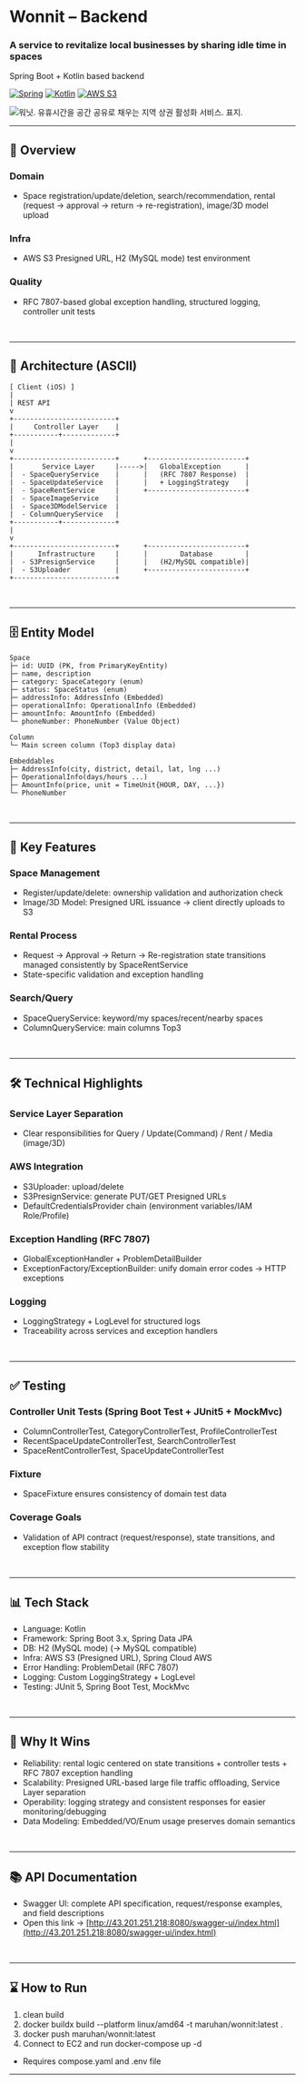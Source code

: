 # Wonnit – Backend

### A service to revitalize local businesses by sharing idle time in spaces

Spring Boot + Kotlin based backend


[![Spring](https://img.shields.io/badge/Spring-6DB33F?style=for-the-badge&logo=spring&logoColor=white)](https://spring.io/)
[![Kotlin](https://img.shields.io/badge/Kotlin-7F52FF?style=for-the-badge&logo=kotlin&logoColor=white)](https://kotlinlang.org/)
[![AWS S3](https://img.shields.io/badge/AWS%20S3-FF9900?style=for-the-badge&logo=amazonaws&logoColor=white)](https://aws.amazon.com/s3/)


![워닛. 유휴시간을 공간 공유로 채우는 지역 상권 활성화 서비스. 표지.](https://github.com/user-attachments/assets/ddd38ce7-71a6-407c-947f-6fa9508c4ac1)

---

## 🚀 Overview

### Domain
- Space registration/update/deletion, search/recommendation, rental (request → approval → return → re-registration), image/3D model upload

### Infra
- AWS S3 Presigned URL, H2 (MySQL mode) test environment

### Quality
- RFC 7807-based global exception handling, structured logging, controller unit tests

<br>

---

## 📐 Architecture (ASCII)

```
[ Client (iOS) ]
|
| REST API
v
+-------------------------+
|     Controller Layer    |
+-----------+-------------+
|
v
+-------------------------+      +------------------------+
|       Service Layer     |----->|   GlobalException      |
|  - SpaceQueryService    |      |   (RFC 7807 Response)  |
|  - SpaceUpdateService   |      |   + LoggingStrategy    |
|  - SpaceRentService     |      +------------------------+
|  - SpaceImageService    |
|  - Space3DModelService  |
|  - ColumnQueryService   |
+-----------+-------------+
|
v
+-------------------------+      +------------------------+
|      Infrastructure     |      |        Database        |
|  - S3PresignService     |      |   (H2/MySQL compatible)|
|  - S3Uploader           |      +------------------------+
+-------------------------+

```

<br>

---

## 🗄️ Entity Model

```
Space
├─ id: UUID (PK, from PrimaryKeyEntity)
├─ name, description
├─ category: SpaceCategory (enum)
├─ status: SpaceStatus (enum)
├─ addressInfo: AddressInfo (Embedded)
├─ operationalInfo: OperationalInfo (Embedded)
├─ amountInfo: AmountInfo (Embedded)
└─ phoneNumber: PhoneNumber (Value Object)

Column
└─ Main screen column (Top3 display data)

Embeddables
├─ AddressInfo(city, district, detail, lat, lng ...)
├─ OperationalInfo(days/hours ...)
├─ AmountInfo(price, unit = TimeUnit{HOUR, DAY, ...})
└─ PhoneNumber

```

<br>

---

## 🔑 Key Features

### Space Management
- Register/update/delete: ownership validation and authorization check 
- Image/3D Model: Presigned URL issuance → client directly uploads to S3

### Rental Process
- Request → Approval → Return → Re-registration state transitions managed consistently by SpaceRentService 
- State-specific validation and exception handling

### Search/Query
- SpaceQueryService: keyword/my spaces/recent/nearby spaces 
- ColumnQueryService: main columns Top3

<br>

---

## 🛠️ Technical Highlights

### Service Layer Separation
- Clear responsibilities for Query / Update(Command) / Rent / Media (image/3D)

### AWS Integration
- S3Uploader: upload/delete 
- S3PresignService: generate PUT/GET Presigned URLs 
- DefaultCredentialsProvider chain (environment variables/IAM Role/Profile)

### Exception Handling (RFC 7807)
- GlobalExceptionHandler + ProblemDetailBuilder 
- ExceptionFactory/ExceptionBuilder: unify domain error codes → HTTP exceptions

### Logging
- LoggingStrategy + LogLevel for structured logs 
- Traceability across services and exception handlers

<br>

---

## ✅ Testing

### Controller Unit Tests (Spring Boot Test + JUnit5 + MockMvc)
- ColumnControllerTest, CategoryControllerTest, ProfileControllerTest 
- RecentSpaceUpdateControllerTest, SearchControllerTest 
- SpaceRentControllerTest, SpaceUpdateControllerTest

### Fixture
- SpaceFixture ensures consistency of domain test data

### Coverage Goals
- Validation of API contract (request/response), state transitions, and exception flow stability

<br>

---

## 📊 Tech Stack
- Language: Kotlin 
- Framework: Spring Boot 3.x, Spring Data JPA 
- DB: H2 (MySQL mode) (→ MySQL compatible)
- Infra: AWS S3 (Presigned URL), Spring Cloud AWS 
- Error Handling: ProblemDetail (RFC 7807)
- Logging: Custom LoggingStrategy + LogLevel 
- Testing: JUnit 5, Spring Boot Test, MockMvc

<br>

---

## 🌟 Why It Wins
- Reliability: rental logic centered on state transitions + controller tests + RFC 7807 exception handling 
- Scalability: Presigned URL-based large file traffic offloading, Service Layer separation 
- Operability: logging strategy and consistent responses for easier monitoring/debugging 
- Data Modeling: Embedded/VO/Enum usage preserves domain semantics

<br>

---

## 📚 API Documentation
- Swagger UI: complete API specification, request/response examples, and field descriptions
- Open this link -> [http://43.201.251.218:8080/swagger-ui/index.html](http://43.201.251.218:8080/swagger-ui/index.html)

<br>

---

## ⌛️ How to Run
1.	clean build
2.	docker buildx build --platform linux/amd64 -t maruhan/wonnit:latest .
3.	docker push maruhan/wonnit:latest
4.	Connect to EC2 and run docker-compose up -d
-	Requires compose.yaml and .env file

---
